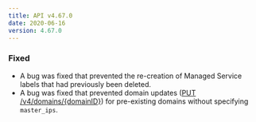 ```yaml
---
title: API v4.67.0
date: 2020-06-16
version: 4.67.0
---
```

### Fixed

- A bug was fixed that prevented the re-creation of Managed Service labels that had previously been deleted.
- A bug was fixed that prevented domain updates ([PUT /v4/domains/{domainID}](/docs/api/domains/domain-update/)) for pre-existing domains without specifying `master_ips`.

